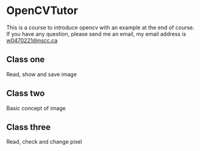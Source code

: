 # OpenCVTutor
This is a course to introduce opencv with an example at the end of course.
If you have any question, please send me an email, my email address is w0470221@nscc.ca

## Class one
Read, show and save image

## Class two
Basic concept of image

## Class three
Read, check and change pixel
